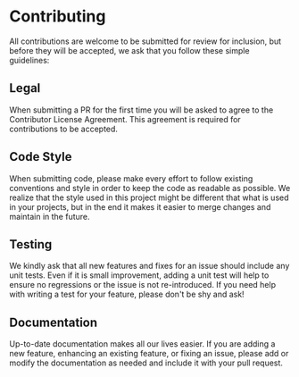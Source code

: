 Contributing
============
All contributions are welcome to be submitted for review for inclusion, but before they will be accepted, we ask that
you follow these simple guidelines:


Legal
-----
When submitting a PR for the first time you will be asked to agree to the Contributor License Agreement. This agreement
is required for contributions to be accepted.


Code Style
----------
When submitting code, please make every effort to follow existing conventions and style in order to keep the code as
readable as possible. We realize that the style used in this project might be different that what is used in your
projects, but in the end it makes it easier to merge changes and maintain in the future.


Testing
-------
We kindly ask that all new features and fixes for an issue should include any unit tests. Even if it is small
improvement, adding a unit test will help to ensure no regressions or the issue is not re-introduced. If you need help
with writing a test for your feature, please don't be shy and ask!


Documentation
-------------
Up-to-date documentation makes all our lives easier. If you are adding a new feature, enhancing an existing feature, or
fixing an issue, please add or modify the documentation as needed and include it with your pull request.
